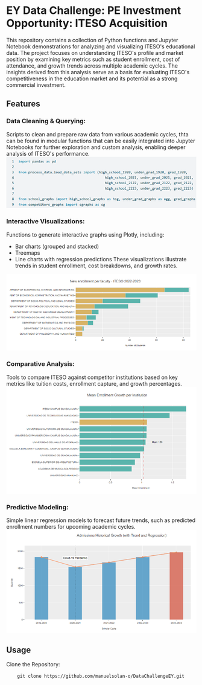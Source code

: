 # EY Data Challenge: PE Investment Opportunity: ITESO Acquisition

This repository contains a collection of Python functions and Jupyter Notebook demonstrations for analyzing and visualizing ITESO's educational data. The project focuses on understanding ITESO's profile and market position by examining key metrics such as student enrollment, cost of attendance, and growth trends across multiple academic cycles. The insights derived from this analysis serve as a basis for evaluating ITESO's competitiveness in the education market and its potential as a strong commercial investment.

## Features
### Data Cleaning & Querying:
Scripts to clean and prepare raw data from various academic cycles, thta can be found in modular functions that can be easily integrated into Jupyter Notebooks for further exploration and custom analysis, enabling deeper analysis of ITESO's performance.
![](media/modules.png)


### Interactive Visualizations:
Functions to generate interactive graphs using Plotly, including:

* Bar charts (grouped and stacked)
* Treemaps
* Line charts with regression predictions
These visualizations illustrate trends in student enrollment, cost breakdowns, and growth rates.

![](media/stacked.png)

### Comparative Analysis:
Tools to compare ITESO against competitor institutions based on key metrics like tuition costs, enrollment capture, and growth percentages.
![](media/mean_enro.png)

### Predictive Modeling:
Simple linear regression models to forecast future trends, such as predicted enrollment numbers for upcoming academic cycles.
![](media/prediction.png)

## Usage
Clone the Repository:

        git clone https://github.com/manuelsolan-o/DataChallengeEY.git

